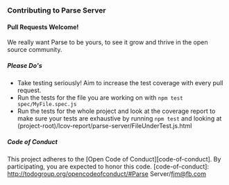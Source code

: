 ### Contributing to Parse Server

#### Pull Requests Welcome!

We really want Parse to be yours, to see it grow and thrive in the open source community.  

##### Please Do's

* Take testing seriously! Aim to increase the test coverage with every pull request.
* Run the tests for the file you are working on with `npm test spec/MyFile.spec.js`
* Run the tests for the whole project and look at the coverage report to make sure your tests are exhaustive by running `npm test` and looking at (project-root)/lcov-report/parse-server/FileUnderTest.js.html

##### Code of Conduct

This project adheres to the [Open Code of Conduct][code-of-conduct]. By participating, you are expected to honor this code.
[code-of-conduct]: http://todogroup.org/opencodeofconduct/#Parse Server/fjm@fb.com